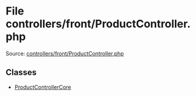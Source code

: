File controllers/front/ProductController.php
=========

Source: [controllers/front/ProductController.php](https://github.com/PrestaShop/PrestaShop/blob/1.6.1.1/controllers/front/ProductController.php)


Classes
-------

* [ProductControllerCore](class.ProductControllerCore.md)

